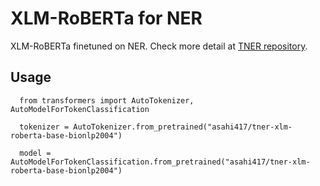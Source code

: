 # XLM-RoBERTa for NER
XLM-RoBERTa finetuned on NER. Check more detail at [TNER repository](https://github.com/asahi417/tner).

## Usage
```
  from transformers import AutoTokenizer, AutoModelForTokenClassification
  
  tokenizer = AutoTokenizer.from_pretrained("asahi417/tner-xlm-roberta-base-bionlp2004")
  
  model = AutoModelForTokenClassification.from_pretrained("asahi417/tner-xlm-roberta-base-bionlp2004")
```  